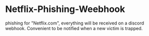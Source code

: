# Netflix-Phishing-Weebhook
phishing for "Netflix.com", everything will be received on a discord webhook. Convenient to be notified when a new victim is trapped.
